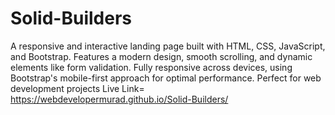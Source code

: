 # Solid-Builders
A responsive and interactive landing page built with HTML, CSS, JavaScript, and Bootstrap. Features a modern design, smooth scrolling, and dynamic elements like form validation. Fully responsive across devices, using Bootstrap's mobile-first approach for optimal performance. Perfect for web development projects
Live Link= https://webdevelopermurad.github.io/Solid-Builders/
